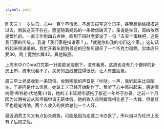 ```yaml
---
layout: post
---
```


昨天三十一岁生日。心中一百个不情愿。不想去描写这个日子，甚至想偷偷摸摸逃过去，假装这天不存在。愿望随着妈妈的一条微信破灭了。虽说是生日，周四依然是繁忙的。一直工作到四五点钟，临到下班时老婆说了一句「去买个蛋糕吧，这是我们家的传统」。我说「我们家是指谁家？」。「就是你和我的咱们这个家。」这句话听起来很温暖的。我忙开着车跑到最近的巴黎贝甜买了一个巧克力蛋糕。实体店只要30，网上竟然挂牌42。真他妈黑。

上周末中介Dora打完第一针疫苗发烧倒下，没有看房。这周也没有几个像样的新房上市，周末也看不了。买房的战线被拉得很长，让人有些疲惫。

周三早上老婆收到一条短信。收到短信的声音是「咔哒」一声，我听起来比较陌生，于是问是什么信息。她说工卡已经开始制作了。我听了心中高兴起来。感谢唐纳德·希特勒·伏地魔·川普，她的工卡延期申请拖了接近一年终于办妥。之前一个月因为过期被迫从斯坦福申请无薪休假。她的收入虽然跟我相比差了一大截，但是好歹也是笔钱呐。两个人收入的贷款总比一个人好。

最近消费主义又有点抬头趋势。可能是因为老婆工卡办妥了，所以自以为经济上没有了后顾之忧。